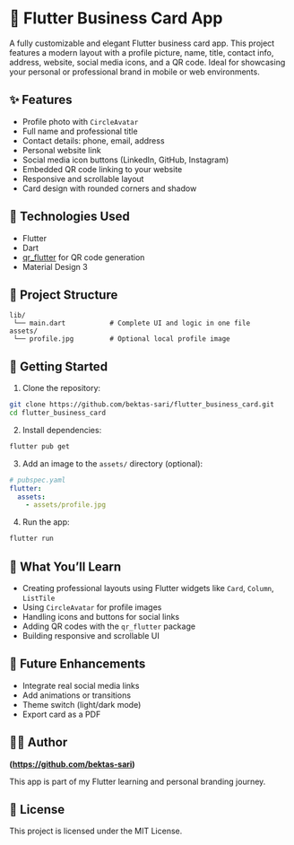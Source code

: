 # 💼 Flutter Business Card App

A fully customizable and elegant Flutter business card app. 
This project features a modern layout with a profile picture, name, title, contact info, address, website, social media icons, and a QR code. 
Ideal for showcasing your personal or professional brand in mobile or web environments.

## ✨ Features

- Profile photo with `CircleAvatar`
- Full name and professional title
- Contact details: phone, email, address
- Personal website link
- Social media icon buttons (LinkedIn, GitHub, Instagram)
- Embedded QR code linking to your website
- Responsive and scrollable layout
- Card design with rounded corners and shadow

## 🚀 Technologies Used

- Flutter
- Dart
- [qr_flutter](https://pub.dev/packages/qr_flutter) for QR code generation
- Material Design 3

## 📁 Project Structure

```
lib/
 └── main.dart           # Complete UI and logic in one file
assets/
 └── profile.jpg         # Optional local profile image
```

## 🔧 Getting Started

1. Clone the repository:

```bash
git clone https://github.com/bektas-sari/flutter_business_card.git
cd flutter_business_card
```

2. Install dependencies:

```bash
flutter pub get
```

3. Add an image to the `assets/` directory (optional):

```yaml
# pubspec.yaml
flutter:
  assets:
    - assets/profile.jpg
```

4. Run the app:

```bash
flutter run
```

## 🧠 What You’ll Learn

- Creating professional layouts using Flutter widgets like `Card`, `Column`, `ListTile`
- Using `CircleAvatar` for profile images
- Handling icons and buttons for social links
- Adding QR codes with the `qr_flutter` package
- Building responsive and scrollable UI

## 🔮 Future Enhancements

- Integrate real social media links
- Add animations or transitions
- Theme switch (light/dark mode)
- Export card as a PDF

## 👨‍💻 Author

**(https://github.com/bektas-sari)**

This app is part of my Flutter learning and personal branding journey.

## 📝 License

This project is licensed under the MIT License.

